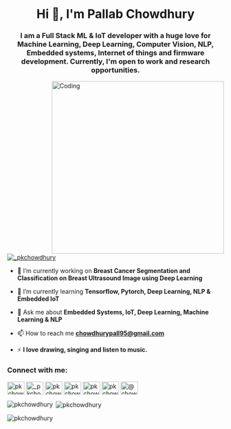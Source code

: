 <h1 align="center">Hi 👋, I'm Pallab Chowdhury</h1>
<h3 align="center">I am a Full Stack ML & IoT developer with a huge love for Machine Learning, Deep Learning, Computer Vision, NLP, Embedded systems, Internet of things and firmware development. Currently, I'm open to work and research opportunities.</h3>

<img align="right" alt="Coding" width="400" src="https://dreamziot.com/wp-content/uploads/2018/07/ai-iot-home-1b.gif">

<p align="left"> <a href="https://twitter.com/_pkchowdhury" target="blank"><img src="https://img.shields.io/twitter/follow/_pkchowdhury?logo=twitter&style=for-the-badge" alt="_pkchowdhury" /></a> </p>

- 🔭 I’m currently working on **Breast Cancer Segmentation and Classification on Breast Ultrasound Image using Deep Learning**

- 🌱 I’m currently learning **Tensorflow, Pytorch, Deep Learning, NLP & Embedded IoT**

- 💬 Ask me about **Embedded Systems, IoT, Deep Learning, Machine Learning & NLP**

- 📫 How to reach me **chowdhurypall95@gmail.com**

- ⚡ **I love drawing, singing and listen to music.**

<h3 align="left">Connect with me:</h3>
<p align="left">
<a href="https://dev.to/pkchowdhury" target="blank"><img align="center" src="https://raw.githubusercontent.com/rahuldkjain/github-profile-readme-generator/master/src/images/icons/Social/devto.svg" alt="pkchowdhury" height="30" width="40" /></a>
<a href="https://twitter.com/_pkchowdhury" target="blank"><img align="center" src="https://raw.githubusercontent.com/rahuldkjain/github-profile-readme-generator/master/src/images/icons/Social/twitter.svg" alt="_pkchowdhury" height="30" width="40" /></a>
<a href="https://kaggle.com/pkchowdhury" target="blank"><img align="center" src="https://raw.githubusercontent.com/rahuldkjain/github-profile-readme-generator/master/src/images/icons/Social/kaggle.svg" alt="pkchowdhury" height="30" width="40" /></a>
<a href="https://fb.com/pkchowdhury95" target="blank"><img align="center" src="https://raw.githubusercontent.com/rahuldkjain/github-profile-readme-generator/master/src/images/icons/Social/facebook.svg" alt="pkchowdhury95" height="30" width="40" /></a>
<a href="https://www.hackerrank.com/pkchowdhury" target="blank"><img align="center" src="https://raw.githubusercontent.com/rahuldkjain/github-profile-readme-generator/master/src/images/icons/Social/hackerrank.svg" alt="pkchowdhury" height="30" width="40" /></a>
<a href="https://www.leetcode.com/pkchowdhury" target="blank"><img align="center" src="https://raw.githubusercontent.com/rahuldkjain/github-profile-readme-generator/master/src/images/icons/Social/leet-code.svg" alt="pkchowdhury" height="30" width="40" /></a>
<a href="https://www.hackerearth.com/@chowdhurypall95" target="blank"><img align="center" src="https://raw.githubusercontent.com/rahuldkjain/github-profile-readme-generator/master/src/images/icons/Social/hackerearth.svg" alt="@chowdhurypall95" height="30" width="40" /></a>
</p>


<p><img align="left" src="https://github-readme-stats.vercel.app/api/top-langs?username=pkchowdhury&show_icons=true&locale=en&layout=compact" alt="pkchowdhury" /></p>

<p>&nbsp;<img align="center" src="https://github-readme-stats.vercel.app/api?username=pkchowdhury&show_icons=true&locale=en" alt="pkchowdhury" /></p>

<p><img align="center" src="https://github-readme-streak-stats.herokuapp.com/?user=pkchowdhury&" alt="pkchowdhury" /></p>
